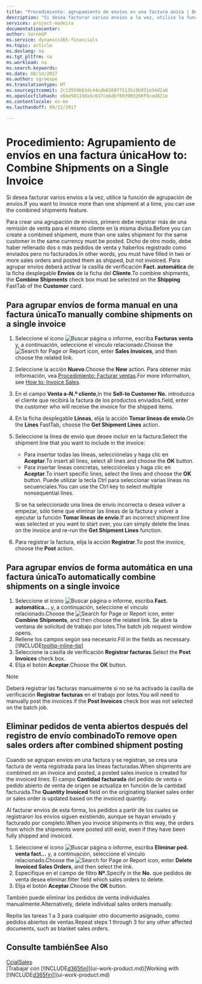 ```yaml
---
title: "Procedimiento: agrupamiento de envíos en una factura única | Documentos de Microsoft"
description: "Si desea facturar varios envíos a la vez, utilice la función de agrupación de envíos."
services: project-madeira
documentationcenter: 
author: SorenGP
ms.service: dynamics365-financials
ms.topic: article
ms.devlang: na
ms.tgt_pltfrm: na
ms.workload: na
ms.search.keywords: 
ms.date: 08/14/2017
ms.author: sgroespe
ms.translationtype: HT
ms.sourcegitcommit: 2c13559bb3dc44cdb61697f5135c5b931e34d2a8
ms.openlocfilehash: e6be50119da5c617ce6dbf603903266f9ced821e
ms.contentlocale: es-mx
ms.lasthandoff: 09/22/2017

---
```

# <a name="how-to-combine-shipments-on-a-single-invoice"></a><span data-ttu-id="dbb91-103">Procedimiento: Agrupamiento de envíos en una factura única</span><span class="sxs-lookup"><span data-stu-id="dbb91-103">How to: Combine Shipments on a Single Invoice</span></span>
<span data-ttu-id="dbb91-104">Si desea facturar varios envíos a la vez, utilice la función de agrupación de envíos.</span><span class="sxs-lookup"><span data-stu-id="dbb91-104">If you want to invoice more than one shipment at a time, you can use the combined shipments feature.</span></span>  

 <span data-ttu-id="dbb91-105">Para crear una agrupación de envíos, primero debe registrar más de una remisión de venta para el mismo cliente en la misma divisa.</span><span class="sxs-lookup"><span data-stu-id="dbb91-105">Before you can create a combined shipment, more than one sales shipment for the same customer in the same currency must be posted.</span></span> <span data-ttu-id="dbb91-106">Dicho de otro modo, debe haber rellenado dos o más pedidos de venta y haberlos registrado como enviados pero no facturados.</span><span class="sxs-lookup"><span data-stu-id="dbb91-106">In other words, you must have filled in two or more sales orders and posted them as shipped, but not invoiced.</span></span> <span data-ttu-id="dbb91-107">Para agrupar envíos deberá activar la casilla de verificación **Fact. automática** de la ficha desplegable **Envíos** de la ficha del **Cliente**.</span><span class="sxs-lookup"><span data-stu-id="dbb91-107">To combine shipments, the **Combine Shipments** check box must be selected on the **Shipping** FastTab of the **Customer** card.</span></span>  

## <a name="to-manually-combine-shipments-on-a-single-invoice"></a><span data-ttu-id="dbb91-108">Para agrupar envíos de forma manual en una factura única</span><span class="sxs-lookup"><span data-stu-id="dbb91-108">To manually combine shipments on a single invoice</span></span>  
1. <span data-ttu-id="dbb91-109">Seleccione el icono ![Buscar página o informe](media/ui-search/search_small.png "icono Buscar página o informe"), escriba **Facturas venta** y, a continuación, seleccione el vínculo relacionado.</span><span class="sxs-lookup"><span data-stu-id="dbb91-109">Choose the ![Search for Page or Report](media/ui-search/search_small.png "Search for Page or Report icon") icon, enter **Sales Invoices**, and then choose the related link.</span></span>  
2. <span data-ttu-id="dbb91-110">Seleccione la acción **Nuevo**.</span><span class="sxs-lookup"><span data-stu-id="dbb91-110">Choose the **New** action.</span></span> <span data-ttu-id="dbb91-111">Para obtener más información, vea [Procedimiento: Facturar ventas](sales-how-invoice-sales.md).</span><span class="sxs-lookup"><span data-stu-id="dbb91-111">For more information, see [How to: Invoice Sales](sales-how-invoice-sales.md).</span></span>
3. <span data-ttu-id="dbb91-112">En el campo **Venta a-N.º cliente**,</span><span class="sxs-lookup"><span data-stu-id="dbb91-112">In the **Sell-to Customer No.**</span></span> <span data-ttu-id="dbb91-113">introduzca el cliente que recibirá la factura de los productos enviados.</span><span class="sxs-lookup"><span data-stu-id="dbb91-113">field, enter the customer who will receive the invoice for the shipped items.</span></span>  
4. <span data-ttu-id="dbb91-114">En la ficha desplegable **Líneas**, elija la acción **Tomar líneas de envío**.</span><span class="sxs-lookup"><span data-stu-id="dbb91-114">On the **Lines** FastTab, choose the **Get Shipment Lines** action.</span></span>  
5. <span data-ttu-id="dbb91-115">Seleccione la línea de envío que desee incluir en la factura:</span><span class="sxs-lookup"><span data-stu-id="dbb91-115">Select the shipment line that you want to include in the invoice:</span></span>  

    - <span data-ttu-id="dbb91-116">Para insertar todas las líneas, selecciónelas y haga clic en **Aceptar**.</span><span class="sxs-lookup"><span data-stu-id="dbb91-116">To insert all lines, select all lines and choose the **OK** button.</span></span>  
    - <span data-ttu-id="dbb91-117">Para insertar líneas concretas, selecciónelas y haga clic en **Aceptar**.</span><span class="sxs-lookup"><span data-stu-id="dbb91-117">To insert specific lines, select the lines and choose the **OK** button.</span></span> <span data-ttu-id="dbb91-118">Puede utilizar la tecla Ctrl para seleccionar varias líneas no secuenciales.</span><span class="sxs-lookup"><span data-stu-id="dbb91-118">You can use the Ctrl key to select multiple nonsequential lines.</span></span>  

    <span data-ttu-id="dbb91-119">Si se ha seleccionado una línea de envío incorrecta o desea volver a empezar, sólo tiene que eliminar las líneas de la factura y volver a ejecutar la función **Tomar líneas de envío**.</span><span class="sxs-lookup"><span data-stu-id="dbb91-119">If an incorrect shipment line was selected or you want to start over, you can simply delete the lines on the invoice and re-run the **Get Shipment Lines** function.</span></span>  
7. <span data-ttu-id="dbb91-120">Para registrar la factura, elija la acción **Registrar**.</span><span class="sxs-lookup"><span data-stu-id="dbb91-120">To post the invoice, choose the **Post** action.</span></span>  

## <a name="to-automatically-combine-shipments-on-a-single-invoice"></a><span data-ttu-id="dbb91-121">Para agrupar envíos de forma automática en una factura única</span><span class="sxs-lookup"><span data-stu-id="dbb91-121">To automatically combine shipments on a single invoice</span></span>  
1. <span data-ttu-id="dbb91-122">Seleccione el icono ![Buscar página o informe](media/ui-search/search_small.png "icono Buscar página o informe"), escriba **Fact. automática...** y, a continuación, seleccione el vínculo relacionado.</span><span class="sxs-lookup"><span data-stu-id="dbb91-122">Choose the ![Search for Page or Report](media/ui-search/search_small.png "Search for Page or Report icon") icon, enter **Combine Shipments**, and then choose the related link.</span></span> <span data-ttu-id="dbb91-123">Se abre la ventana de solicitud de trabajo por lotes.</span><span class="sxs-lookup"><span data-stu-id="dbb91-123">The batch job request window opens.</span></span>  
2. <span data-ttu-id="dbb91-124">Rellene los campos según sea necesario.</span><span class="sxs-lookup"><span data-stu-id="dbb91-124">Fill in the fields as necessary.</span></span> [!INCLUDE[tooltip-inline-tip](includes/tooltip-inline-tip_md.md)]
3. <span data-ttu-id="dbb91-125">Seleccione la casilla de verificación **Registrar facturas**.</span><span class="sxs-lookup"><span data-stu-id="dbb91-125">Select the **Post Invoices** check box.</span></span>  
4.  <span data-ttu-id="dbb91-126">Elija el botón **Aceptar**.</span><span class="sxs-lookup"><span data-stu-id="dbb91-126">Choose the **OK** button.</span></span>  

> [!NOTE]  
>  <span data-ttu-id="dbb91-127">Deberá registrar las facturas manualmente si no se ha activado la casilla de verificación **Registrar facturas** en el trabajo por lotes.</span><span class="sxs-lookup"><span data-stu-id="dbb91-127">You will need to manually post the invoices if the **Post Invoices** check box was not selected on the batch job.</span></span>  

## <a name="to-remove-open-sales-orders-after-combined-shipment-posting"></a><span data-ttu-id="dbb91-128">Eliminar pedidos de venta abiertos después del registro de envío combinado</span><span class="sxs-lookup"><span data-stu-id="dbb91-128">To remove open sales orders after combined shipment posting</span></span> 
<span data-ttu-id="dbb91-129">Cuando se agrupan envíos en una factura y se registran, se crea una factura de venta registrada para las líneas facturadas.</span><span class="sxs-lookup"><span data-stu-id="dbb91-129">When shipments are combined on an invoice and posted, a posted sales invoice is created for the invoiced lines.</span></span> <span data-ttu-id="dbb91-130">El campo **Cantidad facturada** del pedido de venta o pedido abierto de venta de origen se actualiza en función de la cantidad facturada.</span><span class="sxs-lookup"><span data-stu-id="dbb91-130">The **Quantity Invoiced** field on the originating blanket sales order or sales order is updated based on the invoiced quantity.</span></span>  

<span data-ttu-id="dbb91-131">Al facturar envíos de esta forma, los pedidos a partir de los cuales se registraron los envíos siguen existiendo, aunque se hayan enviado y facturado por completo.</span><span class="sxs-lookup"><span data-stu-id="dbb91-131">When you invoice shipments in this way, the orders from which the shipments were posted still exist, even if they have been fully shipped and invoiced.</span></span>   

1. <span data-ttu-id="dbb91-132">Seleccione el icono ![Buscar página o informe](media/ui-search/search_small.png "icono Buscar página o informe"), escriba **Eliminar ped. venta fact...** y, a continuación, seleccione el vínculo relacionado.</span><span class="sxs-lookup"><span data-stu-id="dbb91-132">Choose the ![Search for Page or Report](media/ui-search/search_small.png "Search for Page or Report icon") icon, enter **Delete Invoiced Sales Orders**, and then select the link.</span></span>  
2. <span data-ttu-id="dbb91-133">Especifique en el campo de filtro **Nº.**</span><span class="sxs-lookup"><span data-stu-id="dbb91-133">Specify in the **No.**</span></span> <span data-ttu-id="dbb91-134">que pedidos de venta desea eliminar.</span><span class="sxs-lookup"><span data-stu-id="dbb91-134">filter field which sales orders to delete.</span></span>  
3. <span data-ttu-id="dbb91-135">Elija el botón **Aceptar**.</span><span class="sxs-lookup"><span data-stu-id="dbb91-135">Choose the **OK** button.</span></span>  

<span data-ttu-id="dbb91-136">También puede eliminar los pedidos de venta individuales manualmente.</span><span class="sxs-lookup"><span data-stu-id="dbb91-136">Alternatively, delete individual sales orders manually.</span></span>  

<span data-ttu-id="dbb91-137">Repita las tareas 1 a 3 para cualquier otro documento asignado, como pedidos abiertos de ventas.</span><span class="sxs-lookup"><span data-stu-id="dbb91-137">Repeat steps 1 through 3 for any other affected documents, such as blanket sales orders.</span></span>

## <a name="see-also"></a><span data-ttu-id="dbb91-138">Consulte también</span><span class="sxs-lookup"><span data-stu-id="dbb91-138">See Also</span></span>  
[<span data-ttu-id="dbb91-139">Ccial</span><span class="sxs-lookup"><span data-stu-id="dbb91-139">Sales</span></span>](sales-manage-sales.md)  
<span data-ttu-id="dbb91-140">[Trabajar con [!INCLUDE[d365fin](includes/d365fin_md.md)]](ui-work-product.md)</span><span class="sxs-lookup"><span data-stu-id="dbb91-140">[Working with [!INCLUDE[d365fin](includes/d365fin_md.md)]](ui-work-product.md)</span></span>

